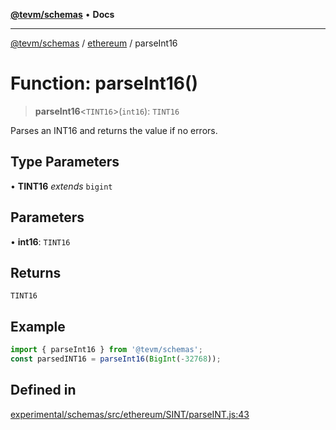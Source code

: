[**@tevm/schemas**](../../README.md) • **Docs**

***

[@tevm/schemas](../../modules.md) / [ethereum](../README.md) / parseInt16

# Function: parseInt16()

> **parseInt16**\<`TINT16`\>(`int16`): `TINT16`

Parses an INT16 and returns the value if no errors.

## Type Parameters

• **TINT16** *extends* `bigint`

## Parameters

• **int16**: `TINT16`

## Returns

`TINT16`

## Example

```ts
import { parseInt16 } from '@tevm/schemas';
const parsedINT16 = parseInt16(BigInt(-32768));
```

## Defined in

[experimental/schemas/src/ethereum/SINT/parseINT.js:43](https://github.com/evmts/tevm-monorepo/blob/main/experimental/schemas/src/ethereum/SINT/parseINT.js#L43)
